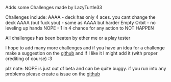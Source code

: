 Adds some Challenges made by LazyTurtle33

Challenges include:
AAAA - deck has only 4 aces. you cant change the deck
AAAA (but fuck you) - same as AAAA but harder
Empty Orbit - no leveling up hands
NOPE - 1 in 4 chance for any action to NOT HAPPEN

All challenges has been beaten by ether me or a play tester

I hope to add many more challenges and if you have an idea for a challenge make a suggestion on the [github](https://github.com/TheLazyTurtle33/TurtlesChallenges) and if I like it I might add it (with proper crediting of course) :3

plz note:
NOPE is just out of beta and can be quite buggy.
if you run into any problems please create a issue on the [github](https://github.com/TheLazyTurtle33/TurtlesChallenges)
